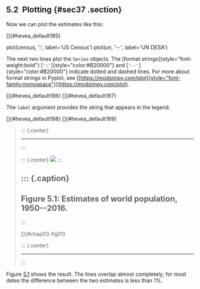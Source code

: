 ﻿5.2  Plotting {#sec37 .section}
-------------

Now we can plot the estimates like this:

[]{#hevea_default185}

plot(census, ':', label='US Census') plot(un, '--', label='UN DESA')

The next two lines plot the `Series` objects. The [format
strings]{style="font-weight:bold"} [`':'`]{style="color:#B20000"} and
[`'--'`]{style="color:#B20000"} indicate dotted and dashed lines. For
more about format strings in Pyplot, see
[[https://modsimpy.com/plot]{style="font-family:monospace"}](https://modsimpy.com/plot).

[]{#hevea_default186} []{#hevea_default187}

The `label` argument provides the string that appears in the legend.

[]{#hevea_default188} []{#hevea_default189}

> ::: {.center}
>
> ------------------------------------------------------------------------
> :::
>
> ::: {.center}
> ![](ModSimPy003.png)
> :::
>
> ::: {.caption}
>   --------------------------------------------------------
>   Figure 5.1: Estimates of world population, 1950--2016.
>   --------------------------------------------------------
> :::
>
> []{#chap03-fig01}
>
> ::: {.center}
>
> ------------------------------------------------------------------------
> :::

Figure [5.1](#chap03-fig01) shows the result. The lines overlap almost
completely; for most dates the difference between the two estimates is
less than 1%.

